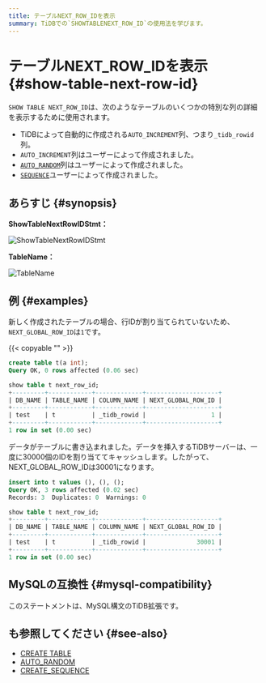 ```yaml
---
title: テーブルNEXT_ROW_IDを表示
summary: TiDBでの`SHOWTABLENEXT_ROW_ID`の使用法を学びます。
---
```


# テーブルNEXT_ROW_IDを表示 {#show-table-next-row-id}

`SHOW TABLE NEXT_ROW_ID`は、次のようなテーブルのいくつかの特別な列の詳細を表示するために使用されます。

-   TiDBによって自動的に作成される`AUTO_INCREMENT`列、つまり`_tidb_rowid`列。
-   `AUTO_INCREMENT`列はユーザーによって作成されました。
-   [`AUTO_RANDOM`](/auto-random.md)列はユーザーによって作成されました。
-   [`SEQUENCE`](/sql-statements/sql-statement-create-sequence.md)ユーザーによって作成されました。

## あらすじ {#synopsis}

**ShowTableNextRowIDStmt：**

![ShowTableNextRowIDStmt](/media/sqlgram/ShowTableNextRowIDStmt.png)

**TableName：**

![TableName](/media/sqlgram/TableName.png)

## 例 {#examples}

新しく作成されたテーブルの場合、行IDが割り当てられていないため、 `NEXT_GLOBAL_ROW_ID`は`1`です。

{{< copyable "" >}}

```sql
create table t(a int);
Query OK, 0 rows affected (0.06 sec)
```

```sql
show table t next_row_id;
+---------+------------+-------------+--------------------+
| DB_NAME | TABLE_NAME | COLUMN_NAME | NEXT_GLOBAL_ROW_ID |
+---------+------------+-------------+--------------------+
| test    | t          | _tidb_rowid |                  1 |
+---------+------------+-------------+--------------------+
1 row in set (0.00 sec)
```

データがテーブルに書き込まれました。データを挿入するTiDBサーバーは、一度に30000個のIDを割り当ててキャッシュします。したがって、NEXT_GLOBAL_ROW_IDは30001になります。

```sql
insert into t values (), (), ();
Query OK, 3 rows affected (0.02 sec)
Records: 3  Duplicates: 0  Warnings: 0
```

```sql
show table t next_row_id;
+---------+------------+-------------+--------------------+
| DB_NAME | TABLE_NAME | COLUMN_NAME | NEXT_GLOBAL_ROW_ID |
+---------+------------+-------------+--------------------+
| test    | t          | _tidb_rowid |              30001 |
+---------+------------+-------------+--------------------+
1 row in set (0.00 sec)
```

## MySQLの互換性 {#mysql-compatibility}

このステートメントは、MySQL構文のTiDB拡張です。

## も参照してください {#see-also}

-   [CREATE TABLE](/sql-statements/sql-statement-create-table.md)
-   [AUTO_RANDOM](/auto-random.md)
-   [CREATE_SEQUENCE](/sql-statements/sql-statement-create-sequence.md)
